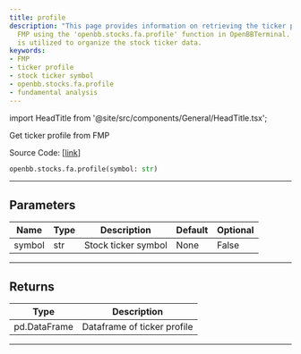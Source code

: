 ```yaml
---
title: profile
description: "This page provides information on retrieving the ticker profile from"
  FMP using the 'openbb.stocks.fa.profile' function in OpenBBTerminal. Python's pd.DataFrame
  is utilized to organize the stock ticker data.
keywords:
- FMP
- ticker profile
- stock ticker symbol
- openbb.stocks.fa.profile
- fundamental analysis
---
```


import HeadTitle from '@site/src/components/General/HeadTitle.tsx';

<HeadTitle title="stocks.fa.profile - Reference | OpenBB SDK Docs" />

Get ticker profile from FMP

Source Code: [[link](https://github.com/OpenBB-finance/OpenBBTerminal/tree/main/openbb_terminal/stocks/fundamental_analysis/fmp_model.py#L56)]

```python
openbb.stocks.fa.profile(symbol: str)
```

---

## Parameters

| Name | Type | Description | Default | Optional |
| ---- | ---- | ----------- | ------- | -------- |
| symbol | str | Stock ticker symbol | None | False |


---

## Returns

| Type | Description |
| ---- | ----------- |
| pd.DataFrame | Dataframe of ticker profile |
---
